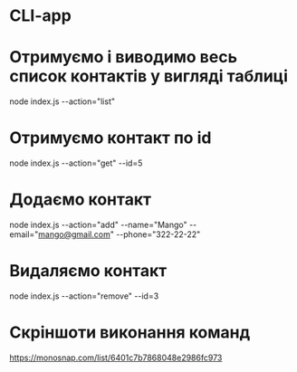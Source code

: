 # CLI-app

# Отримуємо і виводимо весь список контактів у вигляді таблиці
node index.js --action="list"

# Отримуємо контакт по id
node index.js --action="get" --id=5

# Додаємо контакт
node index.js --action="add" --name="Mango" --email="mango@gmail.com" --phone="322-22-22"

# Видаляємо контакт
node index.js --action="remove" --id=3

# Скріншоти виконання команд
https://monosnap.com/list/6401c7b7868048e2986fc973